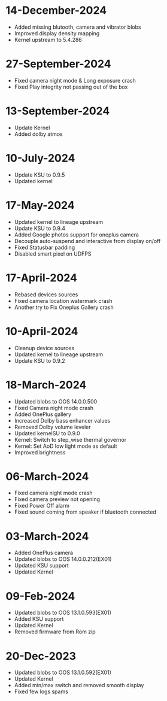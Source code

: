 # 14-December-2024
- Added missing blutooth, camera and vibrator blobs
- Improved display density mapping
- Kernel upstream to 5.4.286

# 27-September-2024
- Fixed camera night mode & Long exposure crash
- Fixed Play integrity not passing out of the box

# 13-September-2024
- Update Kernel
- Added dolby atmos

# 10-July-2024
- Update KSU to 0.9.5
- Updated kernel

# 17-May-2024
- Updated kernel to lineage upstream
- Update KSU to 0.9.4
- Added Google photos support for oneplus camera
- Decouple auto-suspend and interactive from display on/off
- Fixed Statusbar padding
- Disabled smart pixel on UDFPS

# 17-April-2024
- Rebased devices sources
- Fixed camera location watermark crash
- Another try to Fix Oneplus Gallery crash

# 10-April-2024
- Cleanup device sources
- Updated kernel to lineage upstream
- Update KSU to 0.9.2

# 18-March-2024
- Updated blobs to OOS 14.0.0.500
- Fixed Camera night mode crash
- Added OnePlus gallery
- Increased Dolby bass enhancer values
- Removed Dolby volume leveler
- Updated kernelSU to 0.9.0
- Kernel: Switch to step_wise thermal governor
- Kernel: Set AoD low light mode as default
- Improved brightness

# 06-March-2024

- Fixed camera night mode crash
- Fixed camera preview not opening
- Fixed Power Off alarm
- Fixed sound coming from speaker if bluetooth connected

# 03-March-2024

- Added OnePlus camera
- Updated blobs to OOS 14.0.0.212(EX01)
- Updated KSU support
- Updated Kernel

# 09-Feb-2024

- Updated blobs to OOS 13.1.0.593(EX01)
- Added KSU support
- Updated Kernel
- Removed firmware from Rom zip
 
# 20-Dec-2023

- Updated blobs to OOS 13.1.0.592(EX01)
- Updated Kernel
- Added min/max switch and removed smooth display
- Fixed few logs spams

